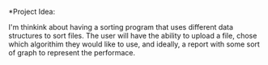 *Project Idea:

I'm thinkink about having a sorting program that uses different data structures to sort files. The user will have the ability to upload a file, chose which algorithim
they would like to use, and ideally, a report with some sort of graph to represent the performace. 